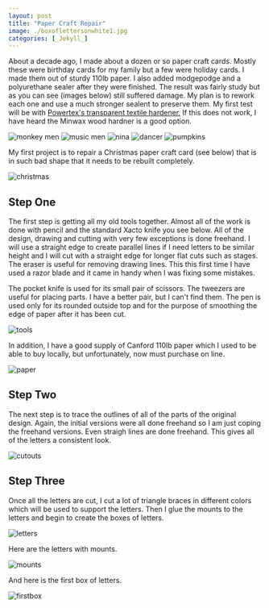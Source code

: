 ```yaml
---
layout: post
title: "Paper Craft Repair"
image: ./boxoflettersonwhite1.jpg
categories: [_Jekyll_]
---
```

About a decade ago, I made about a dozen or so paper craft cards. Mostly these were birthday cards for my family but a few were holiday cards. I made them out of sturdy 110lb paper. I also added modgepodge and a polyurethane sealer after they were finished. The result was fairly study but as you can see (images below) still suffered damage. My plan is to rework each one and use a much stronger sealent to preserve them. My first test will be with [Powertex's transparent textile hardener.](https://powertexproductsusa.com/products/powertex-universal-medium-transparent-1000gr?pr_prod_strat=e5_desc&pr_rec_id=1a4815e0c&pr_rec_pid=1447160873029&pr_ref_pid=1447100776517&pr_seq=uniform) If this does not work, I have heard the Minwax wood hardner is a good option.

![monkey men](./monkeymen.jpg) ![music men](./musicmen1.jpg) ![nina](./nina.jpg) ![dancer](./dancer1.jpg) ![pumpkins](./pumkins1.jpg)

My first project is to repair a Christmas paper craft card (see below) that is in such bad shape that it needs to be rebuilt completely.

![christmas](./Initialcard2.jpg)

## Step One

The first step is getting all my old tools together. Almost all of the work is done with pencil and the standard Xacto knife you see below. All of the design, drawing and cutting with very few exceptions is done freehand. I will use a straight edge to create parallel lines if I need letters to be similar height and I will cut with a straight edge for longer flat cuts such as stages. The eraser is useful for removing drawing lines. This this first time I have used a razor blade and it came in handy when I was fixing some mistakes. 

The pocket knife is used for its small pair of scissors. The tweezers are useful for placing parts. I have a better pair, but I can't find them. The pen is used only for its rounded outside top and for the purpose of smoothing the edge of paper after it has been cut.

![tools](./toolsofthetrade.jpg)

In addition, I have a good supply of Canford 110lb paper which I used to be able to buy locally, but unfortunately, now must purchase on line.

![paper](./canfordpaper.jpg)

## Step Two

The next step is to trace the outlines of all of the parts of the original design. Again, the initial versions were all done freehand so I am just coping the freehand versions. Even straigh lines are done freehand. This gives all of the letters a consistent look.

![cutouts](./cutoutses.jpg)

## Step Three

Once all the letters are cut, I cut a lot of triangle braces in different colors which will be used to support the letters. Then I glue the mounts to the letters and begin to create the boxes of letters.

![letters](./Lettersoncuttingmat.jpg)

Here are the letters with mounts.

![mounts](./leterswithmounts.jpg)

And here is the first box of letters.

![firstbox](./boxoflettersonewhite2.jpg)

